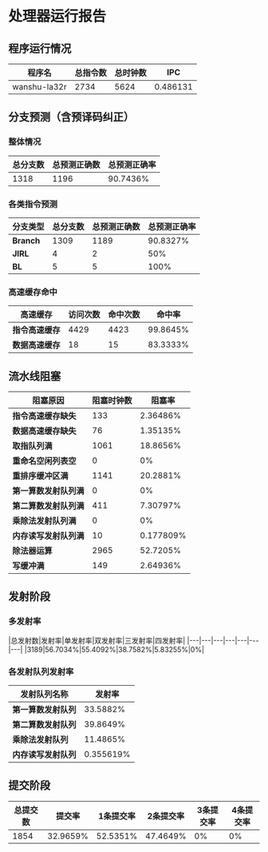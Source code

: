 # 处理器运行报告
## 程序运行情况
|程序名|总指令数|总时钟数|IPC|
|---|---|---|---|
|wanshu-la32r|2734|5624|0.486131|

## 分支预测（含预译码纠正）
### 整体情况
|总分支数|总预测正确数|总预测正确率|
|---|---|---|
|1318|1196|90.7436%|

### 各类指令预测
|分支类型|总分支数|总预测正确数|总预测正确率|
|---|---|---|---|
|**Branch**| 1309 | 1189 | 90.8327%|
|**JIRL**| 4 | 2 | 50%|
|**BL**| 5 | 5 | 100%|

### 高速缓存命中
|高速缓存|访问次数|命中次数|命中率|
|---|---|---|---|
|**指令高速缓存**| 4429 | 4423 | 99.8645%|
|**数据高速缓存**| 18 | 15 | 83.3333%|
## 流水线阻塞
|阻塞原因|阻塞时钟数|阻塞率|
|---|---|---|
|**指令高速缓存缺失**| 133 | 2.36486%|
|**数据高速缓存缺失**| 76 | 1.35135%|
|**取指队列满**| 1061 | 18.8656%|
|**重命名空闲列表空**|0 | 0%|
|**重排序缓冲区满**|1141 | 20.2881%|
|**第一算数发射队列满**|0 | 0%|
|**第二算数发射队列满**|411 | 7.30797%|
|**乘除法发射队列满**|0 | 0%|
|**内存读写发射队列满**|10 | 0.177809%|
|**除法器运算**|2965 | 52.7205%|
|**写缓冲满**|149 | 2.64936%|

## 发射阶段
### 多发射率
|总发射数|发射率|单发射率|双发射率|三发射率|四发射率|
|---|---|---|---|---|---|---|
|3189|56.7034%|55.4092%|38.7582%|5.83255%|0%|

### 各发射队列发射率
|发射队列名称|发射率|
|---|---|
|**第一算数发射队列**|33.5882%|
|**第二算数发射队列**|39.8649%|
|**乘除法发射队列**|11.4865%|
|**内存读写发射队列**|0.355619%|

## 提交阶段
|总提交数|提交率|1条提交率|2条提交率|3条提交率|4条提交率|
|---|---|---|---|---|---|
|1854|32.9659%|52.5351%|47.4649%|0%|0%|
